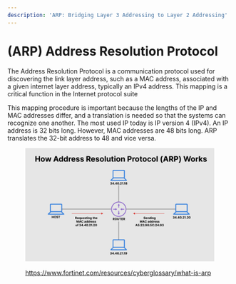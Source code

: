 ```yaml
---
description: 'ARP: Bridging Layer 3 Addressing to Layer 2 Addressing'
---
```


# (ARP) Address Resolution Protocol

The Address Resolution Protocol is a communication protocol used for discovering the link layer address, such as a MAC address, associated with a given internet layer address, typically an IPv4 address. This mapping is a critical function in the Internet protocol suite

This mapping procedure is important because the lengths of the IP and MAC addresses differ, and a translation is needed so that the systems can recognize one another. The most used IP today is IP version 4 (IPv4). An IP address is 32 bits long. However, MAC addresses are 48 bits long. ARP translates the 32-bit address to 48 and vice versa.

<figure><img src="../../../.gitbook/assets/what-is-arp.jpg" alt=""><figcaption><p><a href="https://www.fortinet.com/resources/cyberglossary/what-is-arp">https://www.fortinet.com/resources/cyberglossary/what-is-arp</a></p></figcaption></figure>
